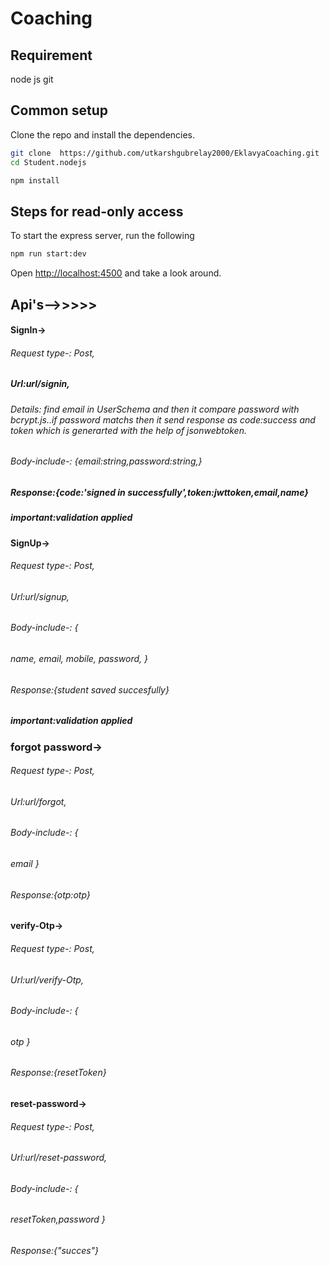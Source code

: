 # Coaching
## Requirement
node js
git

## Common setup

Clone the repo and install the dependencies.

```bash
git clone  https://github.com/utkarshgubrelay2000/EklavyaCoaching.git
cd Student.nodejs
```

```bash
npm install
```

## Steps for read-only access

To start the express server, run the following

```bash
npm run start:dev
```

Open [http://localhost:4500](http://localhost:4500) and take a look around.
## Api's-->>>>>


  #### SignIn->
   ###### Request type-: Post,
   ##### Url:url/signin,
   ######  Details:  find email in UserSchema and then it  compare password with bcrypt.js..if password matchs then it send response as code:success and token which is generarted with   the help of jsonwebtoken.
   ######   Body-include-: {email:string,password:string,}
 ##### Response:{code:'signed in successfully',token:jwttoken,email,name}

  ##### important:validation applied 


   ####  SignUp->
   ###### Request type-: Post,
   ######  Url:url/signup,
   ######  Body-include-: {
   ###### name, email, mobile, password,  }
   ######  
  ###### Response:{student saved succesfully}
  ##### important:validation applied 

   ###  forgot password->
   ###### Request type-: Post,
   ######  Url:url/forgot,
   ######  Body-include-: {
   ######  email  }
   ######  
  ###### Response:{otp:otp}
 
  ####  verify-Otp->
   ###### Request type-: Post,
   ######  Url:url/verify-Otp,
   ######  Body-include-: {
   ###### otp  }
   ######  
  ###### Response:{resetToken}

 ####  reset-password->
   ###### Request type-: Post,
   ######  Url:url/reset-password,
   ######  Body-include-: {
   ###### resetToken,password  }
   ######  
  ###### Response:{"succes"}

  